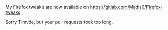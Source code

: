 My Firefox tweaks are now available on https://gitlab.com/Madis0/Firefox-tweaks

Sorry Timvde, but your pull requests took too long.
